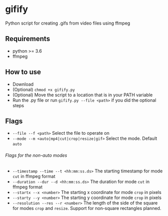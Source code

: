 # gifify
Python script for creating .gifs from video files using ffmpeg

## Requirements
- python >= 3.6
- ffmpeg

## How to use
- Download
- (Optional) `chmod +x gifify.py`
- (Optional) Move the script to a location that is in your PATH variable
- Run the .py file or run `gifify.py --file <path>` if you did the optional steps

## Flags
- `--file --f <path>` Select the file to operate on
- `--mode --m <auto|mp4|cut|crop|resize|gif>` Select the mode. Default `auto`

###### Flags for the non-auto modes
- `--timestamp --time --t <hh:mm:ss.ds>` The starting timestamp for mode `cut` in ffmpeg format
- `--duration --dur --d <hh:mm:ss.ds>` The duration for mode `cut` in ffmpeg format
- `--startx --x <number>` The starting x coordinate for mode `crop` in pixels
- `--starty --y <number>` The starting y coordinate for mode `crop` in pixels
- `--resolution --res --r <number>` The length of the side of the square for modes `crop` and `resize`. Support for non-square rectangles planned.
